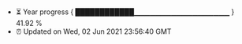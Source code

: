- ⏳ Year progress { ████████████▁▁▁▁▁▁▁▁▁▁▁▁▁▁▁▁▁▁ } 41.92 %
- ⏰ Updated on Wed, 02 Jun 2021 23:56:40 GMT

